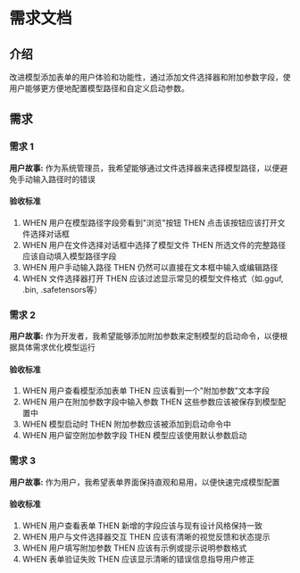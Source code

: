 # 需求文档

## 介绍

改进模型添加表单的用户体验和功能性，通过添加文件选择器和附加参数字段，使用户能够更方便地配置模型路径和自定义启动参数。

## 需求

### 需求 1

**用户故事:** 作为系统管理员，我希望能够通过文件选择器来选择模型路径，以便避免手动输入路径时的错误

#### 验收标准

1. WHEN 用户在模型路径字段旁看到"浏览"按钮 THEN 点击该按钮应该打开文件选择对话框
2. WHEN 用户在文件选择对话框中选择了模型文件 THEN 所选文件的完整路径应该自动填入模型路径字段
3. WHEN 用户手动输入路径 THEN 仍然可以直接在文本框中输入或编辑路径
4. WHEN 文件选择器打开 THEN 应该过滤显示常见的模型文件格式（如.gguf, .bin, .safetensors等）

### 需求 2

**用户故事:** 作为开发者，我希望能够添加附加参数来定制模型的启动命令，以便根据具体需求优化模型运行

#### 验收标准

1. WHEN 用户查看模型添加表单 THEN 应该看到一个"附加参数"文本字段
2. WHEN 用户在附加参数字段中输入参数 THEN 这些参数应该被保存到模型配置中
3. WHEN 模型启动时 THEN 附加参数应该被添加到启动命令中
4. WHEN 用户留空附加参数字段 THEN 模型应该使用默认参数启动

### 需求 3

**用户故事:** 作为用户，我希望表单界面保持直观和易用，以便快速完成模型配置

#### 验收标准

1. WHEN 用户查看表单 THEN 新增的字段应该与现有设计风格保持一致
2. WHEN 用户与文件选择器交互 THEN 应该有清晰的视觉反馈和状态提示
3. WHEN 用户填写附加参数 THEN 应该有示例或提示说明参数格式
4. WHEN 表单验证失败 THEN 应该显示清晰的错误信息指导用户修正